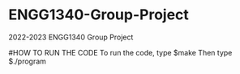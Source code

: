 # ENGG1340-Group-Project
2022-2023 ENGG1340 Group Project

#HOW TO RUN THE CODE
To run the code, type $make
Then type $./program
